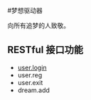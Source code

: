#梦想驱动器

向所有追梦的人致敬。

## RESTful 接口功能
* [user.login](./docs/user.login.md)
* user.reg
* user.exit
* dream.add